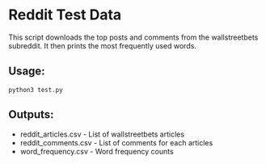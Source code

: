 # Reddit Test Data

This script downloads the top posts and comments from the wallstreetbets subreddit. It then prints the most frequently used words.

## Usage:
	python3 test.py

## Outputs:
* reddit_articles.csv - List of wallstreetbets articles
* reddit_comments.csv - List of comments for each articles
* word_frequency.csv - Word frequency counts


